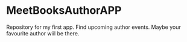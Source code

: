 # MeetBooksAuthorAPP
Repository for my first app. Find upcoming author events. Maybe your favourite author wiil be there.
